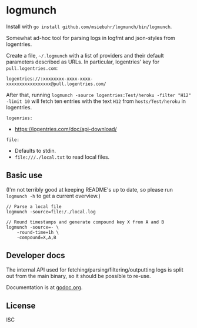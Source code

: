 logmunch
========

Install with `go install github.com/msiebuhr/logmunch/bin/logmunch`.

Somewhat ad-hoc tool for parsing logs in logfmt and json-styles from
logentries.

Create a file, `~/.logmunch` with a list of providers and their default
parameters described as URLs. In particular, logentries' key for
`pull.logentries.com`:

    logentries://:xxxxxxxx-xxxx-xxxx-xxxxxxxxxxxxxxxxx@pull.logentries.com/

After that, running `logmunch -source logentries:Test/heroku -filter "H12"
-limit 10` will fetch ten entries with the text `H12` from `hosts/Test/heroku`
in logentries.

`logenries:`
 * https://logentries.com/doc/api-download/

`file:`
 * Defaults to stdin.
 * `file:///./local.txt` to read local files.

Basic use
---------

(I'm not terribly good at keeping README's up to date, so please run `logmunch
-h` to get a current overview.)

    // Parse a local file
    logmunch -source=file:/./local.log

    // Round timestamps and generate compound key X from A and B
    logmunch -source=- \
        -round-time=1h \
        -compound=X,A,B

Developer docs
--------------

The internal API used for fetching/parsing/filtering/outputting logs is split
out from the main binary, so it should be possible to re-use.

Documentation is at [godoc.org](http://godoc.org/github.com/msiebuhr/logmunch).

License
-------

ISC
